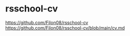 # rsschool-cv
https://github.com/Filon08/rsschool-cv  
https://github.com/Filon08/rsschool-cv/blob/main/cv.md